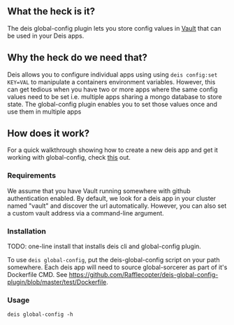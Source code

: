 ## What the heck is it?

The deis global-config plugin lets you store config values in [Vault](https://www.vaultproject.io/) that can be used in your Deis apps.

## Why the heck do we need that?

Deis allows you to configure individual apps using using `deis config:set KEY=VAL` to manipulate a containers environment variables. However, this can get tedious when you have two or more apps where the same config values need to be set i.e. multiple apps sharing a mongo database to store state. The global-config plugin enables you to set those values once and use them in multiple apps

## How does it work?

For a quick walkthrough showing how to create a new deis app and get it working with global-config, check [this](https://youtu.be/pgl29eAZHWs) out.

### Requirements

We assume that you have Vault running somewhere with github authentication enabled. By default, we look for a deis app in your cluster named "vault" and discover the url automatically. However, you can also set a custom vault address via a command-line argument.

### Installation

TODO: one-line install that installs deis cli and global-config plugin.

To use `deis global-config`, put the deis-global-config script on your path somewhere. Each deis app will need to source global-sorcerer as part of it's Dockerfile CMD. See https://github.com/Rafflecopter/deis-global-config-plugin/blob/master/test/Dockerfile.

### Usage
`deis global-config -h`
